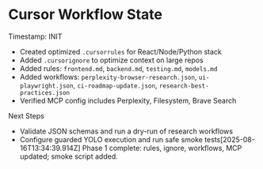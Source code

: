# Cursor Workflow State

Timestamp: INIT

- Created optimized `.cursorrules` for React/Node/Python stack
- Added `.cursorignore` to optimize context on large repos
- Added rules: `frontend.md`, `backend.md`, `testing.md`, `models.md`
- Added workflows: `perplexity-browser-research.json`, `ui-playwright.json`, `ci-roadmap-update.json`, `research-best-practices.json`
- Verified MCP config includes Perplexity, Filesystem, Brave Search

Next Steps
- Validate JSON schemas and run a dry-run of research workflows
- Configure guarded YOLO execution and run safe smoke tests[2025-08-16T13:34:39.914Z] Phase 1 complete: rules, ignore, workflows, MCP updated; smoke script added.
